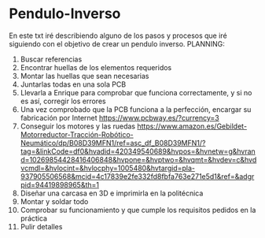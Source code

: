 # Pendulo-Inverso
En este txt iré describiendo alguno de los pasos y procesos que iré siguiendo con el objetivo de crear un pendulo inverso.
PLANNING:
1. Buscar referencias
2. Encontrar huellas de los elementos requeridos
3. Montar las huellas que sean necesarias
4. Juntarlas todas en una sola PCB
5. Llevarla a Enrique para comprobar que funciona correctamente, y si no es así, corregir los errores
6. Una vez comprobado que la PCB funciona a la perfección, encargar su fabricación por Internet
https://www.pcbway.es/?currency=3
7. Conseguir los motores y las ruedas
https://www.amazon.es/Gebildet-Motorreductor-Tracción-Robótico-Neumático/dp/B08D39MFN1/ref=asc_df_B08D39MFN1/?tag=&linkCode=df0&hvadid=420349540689&hvpos=&hvnetw=g&hvrand=10269854428416406848&hvpone=&hvptwo=&hvqmt=&hvdev=c&hvdvcmdl=&hvlocint=&hvlocphy=1005480&hvtargid=pla-937905506568&mcid=4c17839e2fe332fd8fbfa763e271e5d1&ref=&adgrpid=94419898965&th=1
8. Diseñar una carcasa en 3D e imprimirla en la politécnica
9. Montar y soldar todo
10. Comprobar su funcionamiento y que cumple los requisitos pedidos en la práctica
11. Pulir detalles
